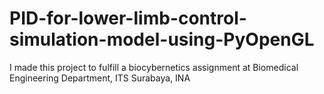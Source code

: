 # PID-for-lower-limb-control-simulation-model-using-PyOpenGL
I made this project to fulfill a biocybernetics assignment at Biomedical Engineering Department, ITS Surabaya, INA
